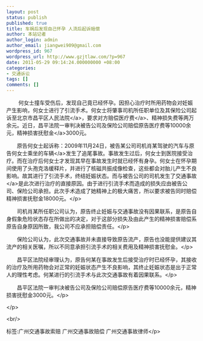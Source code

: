 ```yaml
---
layout: post
status: publish
published: true
title: 车祸后发现自己怀孕 人流后起诉赔偿
author: 本站记者
author_login: admin
author_email: jiangwei909@gmail.com
wordpress_id: 967
wordpress_url: http://www.gzjtlaw.com/?p=967
date: 2011-05-29 09:14:24.000000000 +08:00
categories:
- 交通诉讼
tags: []
comments: []
---
```

<p><p>　　 何女士撞车受伤后，发现自己竟已经怀孕。因担心治疗时所用药物会对妊娠产生影响，何女士进行了引流手术。何女士将肇事司机所任职单位及其保险公司起诉至北京市昌平区<a>人民法院<&#47;a>，要求对方赔偿<a>医疗费<&#47;a>、精神损失费等两万余元。近日，昌平法院一审判决被告公司及保险公司赔偿原告医疗费等10000余元，<a>精神损害抚慰金<&#47;a>3000元。<p>　　原告何女士起诉称：2009年11月24日，被告某公司司机肖某驾驶的汽车与原告何女士乘坐的<a>车辆<&#47;a>发生了追尾事故。事故发生过后，何女士到医院接受治疗。而在治疗后何女士才发现其早在事故发生时就已经怀有身孕。何女士在怀孕期间使用了头孢克洛缓释片，并进行了核磁共振成像检查，这些都会对胎儿产生不良影响。故其进行了引流手术，终结妊娠状态。而与被告公司的司机发生了<a>交通事故<&#47;a>是此次进行治疗的直接原因。由于进行引流手术而造成的损失应由被告公司、保险公司承担。此次手术造成了她精神上的极大痛苦，所以要求被告同时赔偿精神损害抚慰金18000元。<&#47;p><p>　　司机肖某所任职公司认为，原告终止妊娠与交通事故没有因果联系，是原告自身假象危险状态存在所做出的决定，对于这部分损失及由此产生的精神损害赔偿系原告自身原因所致，我公司不应承担赔偿责任。<&#47;p><p>　　保险公司认为，此次交通事故并未直接导致原告流产，原告也没能提供建议其流产的相关医嘱，所以不同意承担引流手术的相关费用及精神损害抚慰金。<&#47;p><p>　　昌平区法院经审理认为，原告何某在事故发生后接受治疗时已经怀孕，其接收的治疗及所用药物会对正常的妊娠状态产生不良影响，其终止妊娠状态是出于正常人的理性考虑。何某进行的引流手术与此次交通事故有着因果联系。<&#47;p><p>　　昌平区法院一审判决被告公司及保险公司赔偿原告医疗费等10000余元，精神损害抚慰金3000元。<&#47;p><p><&#47;p><br&#47;><p>标签:广州交通事故索赔 广州交通事故赔偿 广州交通事故律师<&#47;p>
